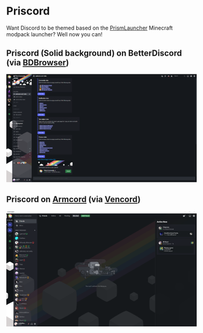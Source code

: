 # Priscord
Want Discord to be themed based on the [PrismLauncher](https://github.com/PrismLauncher) Minecraft modpack launcher?
Well now you can!

## Priscord (Solid background) on BetterDiscord (via [BDBrowser](https://github.com/tsukasa/BdBrowser))
![Preview](https://raw.githubusercontent.com/Lylythii/Priscord/main/preview.png)

## Priscord on [Armcord](https://github.com/ArmCord/ArmCord) (via [Vencord](https://github.com/Vendicated/Vencord))
![Preview](https://raw.githubusercontent.com/Lylythii/Priscord/main/preview_armcord.png)
